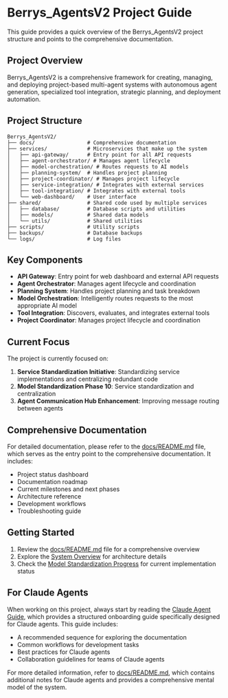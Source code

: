 # Berrys_AgentsV2 Project Guide

This guide provides a quick overview of the Berrys_AgentsV2 project structure and points to the comprehensive documentation.

## Project Overview

Berrys_AgentsV2 is a comprehensive framework for creating, managing, and deploying project-based multi-agent systems with autonomous agent generation, specialized tool integration, strategic planning, and deployment automation.

## Project Structure

```
Berrys_AgentsV2/
├── docs/                 # Comprehensive documentation
├── services/             # Microservices that make up the system
│   ├── api-gateway/      # Entry point for all API requests
│   ├── agent-orchestrator/ # Manages agent lifecycle
│   ├── model-orchestration/ # Routes requests to AI models
│   ├── planning-system/  # Handles project planning
│   ├── project-coordinator/ # Manages project lifecycle
│   ├── service-integration/ # Integrates with external services
│   ├── tool-integration/ # Integrates with external tools
│   └── web-dashboard/    # User interface
├── shared/               # Shared code used by multiple services
│   ├── database/         # Database scripts and utilities
│   ├── models/           # Shared data models
│   └── utils/            # Shared utilities
├── scripts/              # Utility scripts
├── backups/              # Database backups
└── logs/                 # Log files
```

## Key Components

- **API Gateway**: Entry point for web dashboard and external API requests
- **Agent Orchestrator**: Manages agent lifecycle and coordination
- **Planning System**: Handles project planning and task breakdown
- **Model Orchestration**: Intelligently routes requests to the most appropriate AI model
- **Tool Integration**: Discovers, evaluates, and integrates external tools
- **Project Coordinator**: Manages project lifecycle and coordination

## Current Focus

The project is currently focused on:

1. **Service Standardization Initiative**: Standardizing service implementations and centralizing redundant code
2. **Model Standardization Phase 10**: Service standardization and centralization
3. **Agent Communication Hub Enhancement**: Improving message routing between agents

## Comprehensive Documentation

For detailed documentation, please refer to the [docs/README.md](docs/README.md) file, which serves as the entry point to the comprehensive documentation. It includes:

- Project status dashboard
- Documentation roadmap
- Current milestones and next phases
- Architecture reference
- Development workflows
- Troubleshooting guide

## Getting Started

1. Review the [docs/README.md](docs/README.md) file for a comprehensive overview
2. Explore the [System Overview](docs/architecture/system-overview.md) for architecture details
3. Check the [Model Standardization Progress](docs/developer-guides/service-development/model-standardization-progress.md) for current implementation status

## For Claude Agents

When working on this project, always start by reading the [Claude Agent Guide](docs/CLAUDE_AGENT_GUIDE.md), which provides a structured onboarding guide specifically designed for Claude agents. This guide includes:

- A recommended sequence for exploring the documentation
- Common workflows for development tasks
- Best practices for Claude agents
- Collaboration guidelines for teams of Claude agents

For more detailed information, refer to [docs/README.md](docs/README.md), which contains additional notes for Claude agents and provides a comprehensive mental model of the system.
